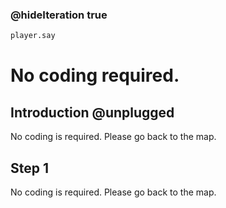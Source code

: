 ### @hideIteration true 

```python
player.say
```
# No coding required.
## Introduction @unplugged
No coding is required. Please go back to the map.

## Step 1 
No coding is required. Please go back to the map.
